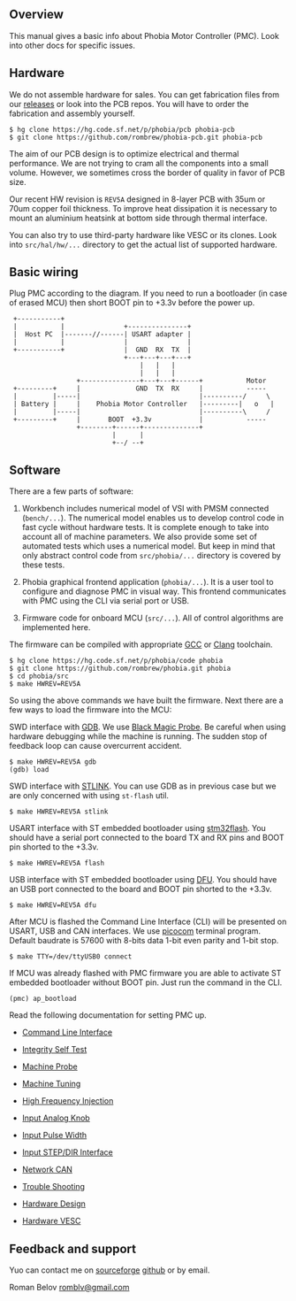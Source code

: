 ## Overview

This manual gives a basic info about Phobia Motor Controller (PMC). Look into
other docs for specific issues.

## Hardware

We do not assemble hardware for sales. You can get fabrication files from our
[releases](https://sourceforge.net/projects/phobia/files/) or look into the PCB
repos. You will have to order the fabrication and assembly yourself.

	$ hg clone https://hg.code.sf.net/p/phobia/pcb phobia-pcb
	$ git clone https://github.com/rombrew/phobia-pcb.git phobia-pcb

The aim of our PCB design is to optimize electrical and thermal performance.
We are not trying to cram all the components into a small volume. However, we
sometimes cross the border of quality in favor of PCB size.

Our recent HW revision is `REV5A` designed in 8-layer PCB with 35um or 70um
copper foil thickness. To improve heat dissipation it is necessary to mount an
aluminium heatsink at bottom side through thermal interface.

You can also try to use third-party hardware like VESC or its clones. Look into
`src/hal/hw/...` directory to get the actual list of supported hardware.

## Basic wiring

Plug PMC according to the diagram. If you need to run a bootloader (in case of
erased MCU) then short BOOT pin to +3.3v before the power up.

	 +-----------+
	 |           |               +---------------+
	 |  Host PC  |-------//------| USART adapter |
	 |           |               |               |
	 +-----------+               |  GND  RX  TX  |
	                             +---+---+---+---+
	                                 |   |   |
	                                 |   |   |
	                 +---------------+---+---+------+           Motor
	 +---------+     |              GND  TX  RX     |           -----
	 |         |-----|                              |----------/     \
	 | Battery |     |    Phobia Motor Controller   |---------|   o   |
	 |         |-----|                              |----------\     /
	 +---------+     |       BOOT  +3.3v            |           -----
	                 +--------+------+--------------+
	                          |      |
	                          +--/ --+

## Software

There are a few parts of software:

1. Workbench includes numerical model of VSI with PMSM connected (`bench/...`).
   The numerical model enables us to develop control code in fast cycle without
   hardware tests. It is complete enough to take into account all of machine
   parameters. We also provide some set of automated tests which uses a
   numerical model. But keep in mind that only abstract control code from
   `src/phobia/...` directory is covered by these tests.

2. Phobia graphical frontend application (`phobia/...`). It is a user tool to
   configure and diagnose PMC in visual way. This frontend communicates with
   PMC using the CLI via serial port or USB.

3. Firmware code for onboard MCU (`src/...`). All of control algorithms are
   implemented here.

The firmware can be compiled with appropriate [GCC](https://gcc.gnu.org/) or
[Clang](https://clang.llvm.org/) toolchain.

	$ hg clone https://hg.code.sf.net/p/phobia/code phobia
	$ git clone https://github.com/rombrew/phobia.git phobia
	$ cd phobia/src
	$ make HWREV=REV5A

So using the above commands we have built the firmware. Next there are a few
ways to load the firmware into the MCU:

SWD interface with [GDB](https://www.gnu.org/software/gdb/). We use
[Black Magic Probe](https://1bitsquared.com/products/black-magic-probe). Be
careful when using hardware debugging while the machine is running. The sudden
stop of feedback loop can cause overcurrent accident.

	$ make HWREV=REV5A gdb
	(gdb) load

SWD interface with [STLINK](https://github.com/stlink-org/stlink). You can use
GDB as in previous case but we are only concerned with using `st-flash` util.

	$ make HWREV=REV5A stlink

USART interface with ST embedded bootloader using
[stm32flash](https://sourceforge.net/projects/stm32flash/). You should have a
serial port connected to the board TX and RX pins and BOOT pin shorted to the
+3.3v.

	$ make HWREV=REV5A flash

USB interface with ST embedded bootloader using
[DFU](http://dfu-util.sourceforge.net/). You should have an USB port connected
to the board and BOOT pin shorted to the +3.3v.

	$ make HWREV=REV5A dfu

After MCU is flashed the Command Line Interface (CLI) will be presented on
USART, USB and CAN interfaces. We use
[picocom](https://github.com/npat-efault/picocom) terminal program. Default
baudrate is 57600 with 8-bits data 1-bit even parity and 1-bit stop.

	$ make TTY=/dev/ttyUSB0 connect

If MCU was already flashed with PMC firmware you are able to activate ST
embedded bootloader without BOOT pin. Just run the command in the CLI.

	(pmc) ap_bootload

Read the following documentation for setting PMC up.

* [Command Line Interface](CommandLineInterface.md)
* [Integrity Self Test](IntegritySelfTest.md)
* [Machine Probe](MachineProbe.md)
* [Machine Tuning](MachineTuning.md)
* [High Frequency Injection](HighFrequencyInjection.md)
* [Input Analog Knob](InputAnalogKnob.md)
* [Input Pulse Width](InputPulseWidth.md)
* [Input STEP/DIR Interface](InputStepDirection.md)
* [Network CAN](NetworkCAN.md)
* [Trouble Shooting](TroubleShooting.md)

* [Hardware Design](HardwareDesign.md)
* [Hardware VESC](HardwareVESC.md)

## Feedback and support

Yuo can contact me on [sourceforge](https://sourceforge.net/projects/phobia/)
[github](https://github.com/rombrew/phobia) or by email.

Roman Belov <romblv@gmail.com>

